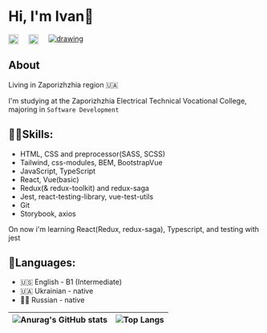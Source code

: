 # Hi, I'm Ivan👏

<div style="display: flex; column-gap: 20px;">
<a href="https://www.linkedin.com/in/ivan-shchedrovsky-9a526b234">
<img src="https://raw.githubusercontent.com/rahuldkjain/github-profile-readme-generator/master/src/images/icons/Social/linked-in-alt.svg" alt="drawing" width="20"/>
</a>
<a href="https://t.me/ltlaitoff">
<img src="https://upload.wikimedia.org/wikipedia/commons/8/83/Telegram_2019_Logo.svg
" alt="drawing" width="20"/>
</a>
<a href="https://djinni.co/q/e6fd91e272/">
<img src="https://djinni.co/static/images/djinni-ukr-dark.svg
" alt="drawing" heigth="20"/> 
</a>
</div>

## About
Living in Zaporizhzhia region 🇺🇦

I'm studying at the Zaporizhzhia Electrical Technical Vocational College, majoring in `Software Development`

## ✌🏻Skills:
- HTML, CSS and preprocessor(SASS, SCSS)
- Tailwind, css-modules, BEM, BootstrapVue
- JavaScript, TypeScript
- React, Vue(basic)
- Redux(& redux-toolkit) and redux-saga
- Jest, react-testing-library, vue-test-utils
- Git
- Storybook, axios

On now i'm learning React(Redux, redux-saga), Typescript, and testing with jest

## 🚩Languages:
- 🇺🇸 English - B1 (Intermediate)
- 🇺🇦 Ukrainian - native
- 🏳‍⚧️ Russian - native

| ![Anurag's GitHub stats](https://github-readme-stats.vercel.app/api?username=ltlaitoff&show_icons=true&count_private=true&include_all_commits=false&theme=onedark) | ![Top Langs](https://github-readme-stats.vercel.app/api/top-langs/?username=ltlaitoff&layout=compact&theme=onedark) |
| ------------------------------------------------------------------------------------------------------------------------------------------------------------------ | ------------------------------------------------------------------------------------------------------------------- |
